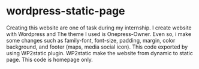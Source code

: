 # wordpress-static-page
Creating this website are one of task during my internship. 
I create website with Wordpress and The theme I used is Onepress-Owner.
Even so, i make some changes such as family-font, font-size, padding, margin, color background, and footer (maps, media social icon).
This code exported by using WP2static plugin. WP2static make the website from dynamic to static page. 
This code is homepage only.

 
